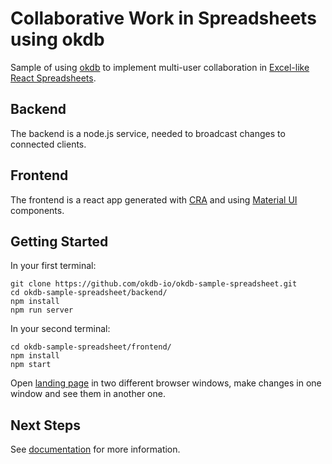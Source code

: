 # Collaborative Work in Spreadsheets using okdb

Sample of using [okdb](https://okdb.io/) to implement multi-user collaboration in [Excel-like React Spreadsheets](https://github.com/okdb-io/okdb-spreadsheet).

## Backend

The backend is a node.js service, needed to broadcast changes to connected clients. 

## Frontend

The frontend is a react app generated with <a href="https://reactjs.org/docs/create-a-new-react-app.html">CRA</a> and using <a href="https://material-ui.com/">Material UI</a> components.


## Getting Started

In your first terminal:

```
git clone https://github.com/okdb-io/okdb-sample-spreadsheet.git
cd okdb-sample-spreadsheet/backend/
npm install
npm run server
```

In your second terminal:

```
cd okdb-sample-spreadsheet/frontend/
npm install
npm start
```

Open <a href="http://localhost:3000">landing page</a> in two different browser windows, make changes in one window and see them in another one.


## Next Steps

See <a href="https://okdb.io/p/docs/getting-started">documentation</a> for more information.
